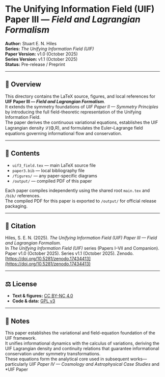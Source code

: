 # The Unifying Information Field (UIF) Paper III — *Field and Lagrangian Formalism*

**Author:** Stuart E. N. Hiles  
**Series:** *The Unifying Information Field (UIF)*  
**Paper Version:** v1.0 (October 2025)  
**Series Version:** v1.1 (October 2025)  
**Status:** Pre-release / Preprint  

---

## 📄 Overview
This directory contains the LaTeX source, figures, and local references for **UIF Paper III — *Field and Lagrangian Formalism***.  
It extends the symmetry foundations of *UIF Paper II — Symmetry Principles* by introducing the full field-theoretic representation of the Unifying Information Field.  
The paper derives the continuous variational equations, establishes the UIF Lagrangian density ℒ(Φ,R), and formulates the Euler–Lagrange field equations governing informational flow and conservation.

---

## 📂 Contents
- `uif3_field.tex` — main LaTeX source file  
- `paper3.bib` — local bibliography file  
- `/figures/` — any paper-specific diagrams  
- `/output/` — compiled PDF of this paper  

Each paper compiles independently using the shared root `main.tex` and `/bib/` references.  
The compiled PDF for this paper is exported to `/output/` for official release packaging.

---

## 🔖 Citation
Hiles, S. E. N. (2025). *The Unifying Information Field (UIF) Paper III — Field and Lagrangian Formalism.*  
In *The Unifying Information Field (UIF)* series (Papers I–VII and Companion).  
Paper v1.0 (October 2025). Series v1.1 (October 2025). Zenodo.  
[https://doi.org/10.5281/zenodo.17434413](https://doi.org/10.5281/zenodo.17434413)

---

## ⚖️ License
- **Text & figures:** [CC BY-NC 4.0](https://creativecommons.org/licenses/by-nc/4.0/)  
- **Code & data:** [GPL v3](https://www.gnu.org/licenses/gpl-3.0.en.html)

---

## 🧠 Notes
This paper establishes the variational and field-equation foundation of the UIF framework.  
It unifies informational dynamics with the calculus of variations, deriving the UIF Lagrangian density and continuity relations that guarantee informational conservation under symmetry transformations.  
These equations form the analytical core used in subsequent works—particularly *UIF Paper IV — Cosmology and Astrophysical Case Studies* and *UIF Paper
